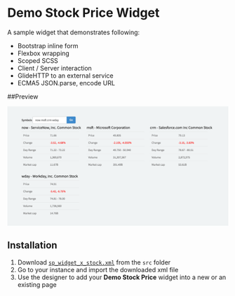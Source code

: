 # Demo Stock Price Widget
A sample widget that demonstrates following:

- Bootstrap inline form
- Flexbox wrapping
- Scoped SCSS
- Client / Server interaction
- GlideHTTP to an external service
- ECMA5 JSON.parse, encode URL

##Preview

![Demo Stock Price](images/preview.png "Demo Stock Price")

## Installation

1. Download [`sp_widget_x_stock.xml`](src/sp_widget_x_stock.xml?raw=true) from the `src` folder
2. Go to your instance and import the downloaded xml file
3. Use the designer to add your __Demo Stock Price__ widget into a new or an existing page
